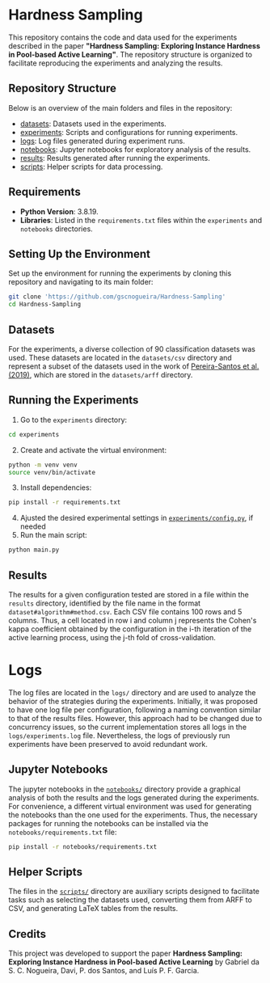 # Hardness Sampling

This repository contains the code and data used for the experiments described in the paper **"Hardness Sampling: Exploring Instance Hardness in Pool-based Active Learning"**. 
The repository structure is organized to facilitate reproducing the experiments and analyzing the results.

## Repository Structure

Below is an overview of the main folders and files in the repository:
- [datasets](datasets/): Datasets used in the experiments.
- [experiments](experiments/): Scripts and configurations for running experiments.
- [logs](logs/): Log files generated during experiment runs.
- [notebooks](notebooks/): Jupyter notebooks for exploratory analysis of the results.
- [results](results/): Results generated after running the experiments.
- [scripts](scripts/): Helper scripts for data processing.

## Requirements

- **Python Version**: 3.8.19.
- **Libraries**: Listed in the `requirements.txt` files within the `experiments` and `notebooks` directories.

## Setting Up the Environment

Set up the environment for running the experiments by cloning this repository and navigating to its main folder:

```bash
git clone 'https://github.com/gscnogueira/Hardness-Sampling'
cd Hardness-Sampling
```

## Datasets


For the experiments, a diverse collection of 90 classification datasets was used. These datasets are located in the `datasets/csv` directory and represent a subset of the datasets used in the work of [Pereira-Santos et al. (2019)](https://doi.org/10.1016/j.neucom.2017.05.105), which are stored in the `datasets/arff` directory.

## Running the Experiments

1. Go to the `experiments` directory:
```bash
cd experiments
```
2. Create and activate the virtual environment:
```bash
python -m venv venv
source venv/bin/activate
```
3. Install dependencies:
```bash
pip install -r requirements.txt
```
4. Ajusted the desired experimental settings in [`experiments/config.py`](experiments/config.py), if needed
5. Run the main script:
```bash
python main.py
```

## Results

The results for a given configuration tested are stored in a file within the `results` directory, identified by the file name in the format `dataset#algorithm#method.csv`.
Each CSV file contains 100 rows and 5 columns.
Thus, a cell located in row i and column j represents the Cohen's kappa coefficient obtained by the configuration in the i-th iteration of the active learning process, using the j-th fold of cross-validation.

# Logs


The log files are located in the `logs/` directory and are used to analyze the behavior of the strategies during the experiments.
Initially, it was proposed to have one log file per configuration, following a naming convention similar to that of the results files.
However, this approach had to be changed due to concurrency issues, so the current implementation stores all logs in the `logs/experiments.log` file.
Nevertheless, the logs of previously run experiments have been preserved to avoid redundant work.

## Jupyter Notebooks

The jupyter notebooks in the [`notebooks/`](notebooks) directory provide a graphical analysis of both the results and the logs generated during the experiments.
For convenience, a different virtual environment was used for generating the notebooks than the one used for the experiments.
Thus, the necessary packages for running the notebooks can be installed via the `notebooks/requirements.txt` file:

```bash
pip install -r notebooks/requirements.txt
```

## Helper Scripts

The files in the [`scripts/`](scripts/) directory are auxiliary scripts designed to facilitate tasks such as selecting the datasets used, converting them from ARFF to CSV, and generating LaTeX tables from the results.

## Credits

This project was developed to support the paper **Hardness Sampling: Exploring Instance Hardness in Pool-based Active Learning** by Gabriel da S. C. Nogueira, Davi, P. dos Santos, and Luís P. F. Garcia.
